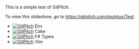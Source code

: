 This is a simple test of GitPitch.

To view this slideshow, go to https://gitpitch.com/jquintus/Test

* [![GitPitch](https://gitpitch.com/assets/badge.svg)](https://gitpitch.com/jquintus/Slides/Env) Env
* [![GitPitch](https://gitpitch.com/assets/badge.svg)](https://gitpitch.com/jquintus/Slides/Cake?grs=github&t=white) Cake
* [![GitPitch](https://gitpitch.com/assets/badge.svg)](https://gitpitch.com/jquintus/Slides/FSharpTypes) F# Types
* [![GitPitch](https://gitpitch.com/assets/badge.svg)](https://gitpitch.com/jquintus/Slides/vim) Vim
